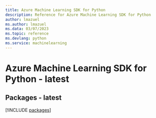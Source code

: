 ```yaml
---
title: Azure Machine Learning SDK for Python
description: Reference for Azure Machine Learning SDK for Python
author: lmazuel
ms.author: lmazuel
ms.data: 03/07/2023
ms.topic: reference
ms.devlang: python
ms.service: machinelearning
---
```

# Azure Machine Learning SDK for Python - latest
## Packages - latest
[!INCLUDE [packages](machine-learning-index.md)]
